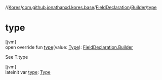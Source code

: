 //[Kores](../../../../index.md)/[com.github.jonathanxd.kores.base](../../index.md)/[FieldDeclaration](../index.md)/[Builder](index.md)/[type](type.md)

# type

[jvm]\
open override fun [type](type.md)(value: [Type](https://docs.oracle.com/javase/8/docs/api/java/lang/reflect/Type.html)): [FieldDeclaration.Builder](index.md)

See T.type

[jvm]\
lateinit var [type](type.md): [Type](https://docs.oracle.com/javase/8/docs/api/java/lang/reflect/Type.html)
